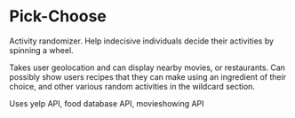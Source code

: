 # Pick-Choose
Activity randomizer. Help indecisive individuals decide their activities by spinning a wheel. 

Takes user geolocation and can display nearby movies, or restaurants. Can possibly show users recipes that they can make using an ingredient of their choice, and other various random activities in the wildcard section.

Uses yelp API, food database API, movieshowing API
